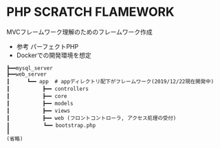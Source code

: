 # PHP SCRATCH FLAMEWORK
MVCフレームワーク理解のためのフレームワーク作成
- 参考 パーフェクトPHP
- Dockerでの開発環境を想定

```
┣━━mysql_server
┣━━web_server
┃    　┗━━ app  # appディレクトリ配下がフレームワーク(2019/12/22現在開発中)
┃    　     ┣━━ controllers
┃    　     ┣━━ core
┃    　     ┣━━ models
┃     　    ┣━━ views
┃     　    ┣━━ web (フロントコントローラ, アクセス処理の受付)
┃　　　　　　 ┗━━ bootstrap.php
┃
(省略)
```
